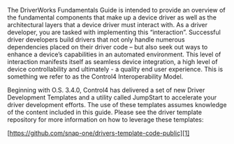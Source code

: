 
The DriverWorks Fundamentals Guide is intended to provide an overview of the fundamental components that make up a device driver as well as the architectural layers that a device driver must interact with.  As a driver developer, you are tasked with implementing this “interaction”. Successful driver developers build drivers that not only handle numerous dependencies placed on their driver code – but also seek out ways to enhance a device’s capabilities in an automated environment. This level of interaction manifests itself as seamless device integration, a high level of device controllability and ultimately - a quality end user experience. This is something we refer to as the Control4 Interoperability Model.

Beginning with O.S. 3.4.0, Control4 has delivered a set of new Driver Development Templates and a utility called JumpStart to accelerate your driver development efforts.   The use of these templates assumes knowledge of the content included in this guide. Please see the driver template repository for more information on how to leverage these templates:

[https://github.com/snap-one/drivers-template-code-public][1]




[1]:	https://github.com/snap-one/drivers-template-code-public
